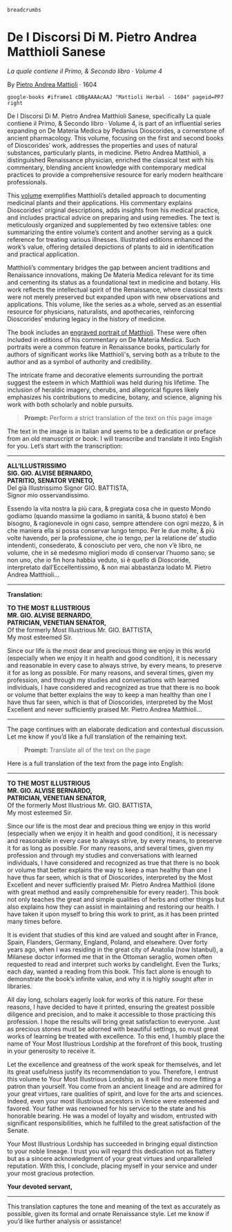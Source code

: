 <style>
    .markdown-body blockquote {
        /* border: 1px solid #444; */
        border-radius: 12px;
        padding: 1em 0.5em;
        background-color: #eee;
        /* font-weight: bold; */
        color: black;
    }

</style>

`breadcrumbs`

# De I Discorsi Di M. Pietro Andrea Matthioli Sanese

*La quale contiene il Primo, & Secondo libro · Volume 4*

By [Pietro Andrea Mattioli](Q457191) · 1604

`google-books #iframe1 cDBgAAAAcAAJ "Mattioli Herbal - 1604" pageid=PP7 right`

De I Discorsi Di M. Pietro Andrea Matthioli Sanese, specifically La quale contiene il Primo, & Secondo libro · Volume 4, is part of an influential series expanding on De Materia Medica by Pedanius Dioscorides, a cornerstone of ancient pharmacology. This volume, focusing on the first and second books of Dioscorides’ work, addresses the properties and uses of natural substances, particularly plants, in medicine. Pietro Andrea Matthioli, a distinguished Renaissance physician, enriched the classical text with his commentary, blending ancient knowledge with contemporary medical practices to provide a comprehensive resource for early modern healthcare professionals.

This [volume](iframe1/gotopageid/PP9) exemplifies Matthioli’s detailed approach to documenting medicinal plants and their applications. His commentary explains Dioscorides' original descriptions, adds insights from his medical practice, and includes practical advice on preparing and using remedies. The text is meticulously organized and supplemented by two extensive tables: one summarizing the entire volume’s content and another serving as a quick reference for treating various illnesses. Illustrated editions enhanced the work’s value, offering detailed depictions of plants to aid in identification and practical application.

Matthioli’s commentary bridges the gap between ancient traditions and Renaissance innovations, making De Materia Medica relevant for its time and cementing its status as a foundational text in medicine and botany. His work reflects the intellectual spirit of the Renaissance, where classical texts were not merely preserved but expanded upon with new observations and applications. This volume, like the series as a whole, served as an essential resource for physicians, naturalists, and apothecaries, reinforcing Dioscorides’ enduring legacy in the history of medicine.

The book includes an [engraved portrait of Matthioli](iframe1/gotopageid/PA16-IA94).  These were often included in editions of his commentary on De Materia Medica. Such portraits were a common feature in Renaissance books, particularly for authors of significant works like Matthioli's, serving both as a tribute to the author and as a symbol of authority and credibility.

The intricate frame and decorative elements surrounding the portrait suggest the esteem in which Matthioli was held during his lifetime. The inclusion of heraldic imagery, cherubs, and allegorical figures likely emphasizes his contributions to medicine, botany, and science, aligning his work with both scholarly and noble pursuits.

>**Prompt:** Perform a strict translation of the text on this page image

The text in the image is in Italian and seems to be a dedication or preface from an old manuscript or book. I will transcribe and translate it into English for you. Let’s start with the transcription:

---

**ALL’ILLUSTRISSIMO  
SIG. GIO. ALVISE BERNARDO,  
PATRITIO, SENATOR VENETO,**  
Del già Illustrissimo Signor GIO. BATTISTA,  
Signor mio osservandissimo.  

Essendo la vita nostra la più cara, & pregiata cosa che in questo Mondo godiamo (quando massime la godiamo in sanità, & buono stato) è ben bisogno, & ragionevole in ogni caso, sempre attendere con ogni mezzo, & in che maniera ella si possa conservar lungo tempo. Per le due molte, & più volte havendo, per la professione, che io tengo, per la relatione de’ studio intendenti, consederato, & conosciuto per vero, che non v’è libro, ne volume, che in sè medesmo migliori modo di conservar l’huomo sano; se non uno, che io fin hora habbia veduto, si è quello di Dioscoride, interpretato dall’Eccellentissimo, & non mai abbastanza lodato M. Pietro Andrea Matthioli…

---

**Translation:**

**TO THE MOST ILLUSTRIOUS  
MR. GIO. ALVISE BERNARDO,  
PATRICIAN, VENETIAN SENATOR,**  
Of the formerly Most Illustrious Mr. GIO. BATTISTA,  
My most esteemed Sir.  

Since our life is the most dear and precious thing we enjoy in this world (especially when we enjoy it in health and good condition), it is necessary and reasonable in every case to always strive, by every means, to preserve it for as long as possible. For many reasons, and several times, given my profession, and through my studies and conversations with learned individuals, I have considered and recognized as true that there is no book or volume that better explains the way to keep a man healthy than one I have thus far seen, which is that of Dioscorides, interpreted by the Most Excellent and never sufficiently praised Mr. Pietro Andrea Matthioli…

---

The page continues with an elaborate dedication and contextual discussion. Let me know if you’d like a full translation of the remaining text.

>**Prompt:** Translate all of the text on the page

Here is a full translation of the text from the page into English:

---

**TO THE MOST ILLUSTRIOUS  
MR. GIO. ALVISE BERNARDO,  
PATRICIAN, VENETIAN SENATOR,**  
Of the formerly Most Illustrious Mr. GIO. BATTISTA,  
My most esteemed Sir.

Since our life is the most dear and precious thing we enjoy in this world (especially when we enjoy it in health and good condition), it is necessary and reasonable in every case to always strive, by every means, to preserve it for as long as possible. For many reasons, and several times, given my profession and through my studies and conversations with learned individuals, I have considered and recognized as true that there is no book or volume that better explains the way to keep a man healthy than one I have thus far seen, which is that of Dioscorides, interpreted by the Most Excellent and never sufficiently praised Mr. Pietro Andrea Matthioli (done with great method and easily comprehensible for every reader). This book not only teaches the great and simple qualities of herbs and other things but also explains how they can assist in maintaining and restoring our health. I have taken it upon myself to bring this work to print, as it has been printed many times before.

It is evident that studies of this kind are valued and sought after in France, Spain, Flanders, Germany, England, Poland, and elsewhere. Over forty years ago, when I was residing in the great city of Anatolia (now Istanbul), a Milanese doctor informed me that in the Ottoman seraglio, women often requested to read and interpret such works by candlelight. Even the Turks, each day, wanted a reading from this book. This fact alone is enough to demonstrate the book’s infinite value, and why it is highly sought after in libraries.

All day long, scholars eagerly look for works of this nature. For these reasons, I have decided to have it printed, ensuring the greatest possible diligence and precision, and to make it accessible to those practicing this profession. I hope the results will bring great satisfaction to everyone. Just as precious stones must be adorned with beautiful settings, so must great works of learning be treated with excellence. To this end, I humbly place the name of Your Most Illustrious Lordship at the forefront of this book, trusting in your generosity to receive it.

Let the excellence and greatness of the work speak for themselves, and let its great usefulness justify its recommendation to you. Therefore, I entrust this volume to Your Most Illustrious Lordship, as it will find no more fitting a patron than yourself. You come from an ancient lineage and are admired for your great virtues, rare qualities of spirit, and love for the arts and sciences. Indeed, even your most illustrious ancestors in Venice were esteemed and favored. Your father was renowned for his service to the state and his honorable bearing. He was a model of loyalty and wisdom, entrusted with significant responsibilities, which he fulfilled to the great satisfaction of the Senate.

Your Most Illustrious Lordship has succeeded in bringing equal distinction to your noble lineage. I trust you will regard this dedication not as flattery but as a sincere acknowledgment of your great virtues and unparalleled reputation. With this, I conclude, placing myself in your service and under your most gracious protection.

**Your devoted servant,**

---

This translation captures the tone and meaning of the text as accurately as possible, given its formal and ornate Renaissance style. Let me know if you’d like further analysis or assistance!
